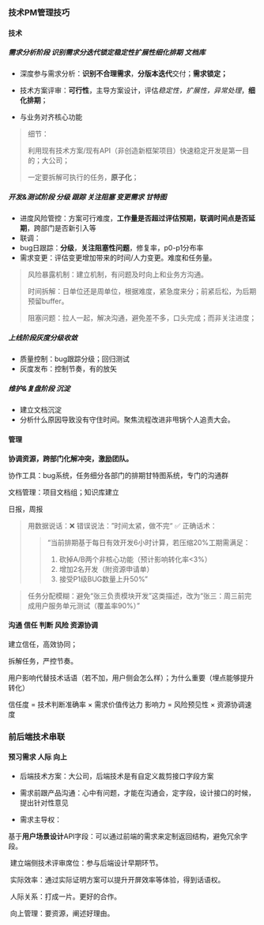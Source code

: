 ### 技术PM管理技巧

#### 技术

##### 需求分析阶段 识别需求分迭代锁定稳定性扩展性细化排期 文档库

* 深度参与需求分析：**识别不合理需求**，**分版本迭代**交付；**需求锁定；**

* 技术方案评审：**可行性**，主导方案设计，评估*稳定性，扩展性，异常处理*，**细化排期**；
* 与业务对齐核心功能

> 细节：
>
> 利用现有技术方案/现有API（非创造新框架项目）快速稳定开发是第一目的；大公司；
>
> 一定要拆解可执行的任务，**原子化**；

##### 开发&测试阶段 分级 跟踪 关注阻塞 变更需求  甘特图

* 进度风险管控：方案可行难度，**工作量是否超过评估预期，联调时间点是否延期**，跨部门是否新引入等
* 联调：
* bug日跟踪：**分级**，**关注阻塞性问题**，修复率，p0-p1分布率
* 需求变更：评估变更增加带来的时间/人力变更。难度和任务量。

> 风险暴露机制：建立机制，有问题及时向上和业务方沟通。
>
> 时间拆解：日单位还是周单位，根据难度，紧急度来分；前紧后松，为后期预留buffer。
>
> 阻塞问题：拉人一起，解决沟通，避免差不多，口头完成；而非关注进度；

##### 上线阶段灰度分级收敛

* 质量控制：bug跟踪分级；回归测试
* 灰度发布：控制节奏，有的放矢

##### 维护&复盘阶段 沉淀

* 建立文档沉淀
* 分析什么原因导致没有守住时间。聚焦流程改进非甩锅个人追责大会。



#### 管理

**协调资源，跨部门化解冲突，激励团队。**

协作工具：bug系统，任务细分各部门的排期甘特图系统，专门的沟通群

文档管理：项目文档组；知识库建立

日报，周报

> 用数据说话：❌ 错误说法：”时间太紧，做不完“
> ✅ 正确话术：
>
> > “当前排期基于每日有效开发6小时计算，若压缩20%工期需满足：
> >
> > 1. 砍掉A/B两个非核心功能（预计影响转化率<3%）
> > 2. 增加2名开发（附资源申请单）
> > 3. 接受P1级BUG数量上升50%”

> 任务分配模糊：避免“张三负责模块开发”这类描述，改为“张三：周三前完成用户服务单元测试（覆盖率90%）”

#### 沟通 信任 判断 风险 资源协调

建立信任，高效协同；

拆解任务，严控节奏。

用户影响代替技术话语（若不加，用户侧会怎么样）；为什么重要（埋点能够提升转化）

信任度 = 技术判断准确率 × 需求价值传达力
影响力 = 风险预见性 × 资源协调速度  



### 前后端技术串联

#### 预习需求 人际 向上

* 后端技术方案：大公司，后端技术是有自定义裁剪接口字段方案

* 需求前跟产品沟通：心中有问题，才能在沟通会，定字段，设计接口的时候，提出针对性意见

* 需求主导权：

​	基于**用户场景设计**API字段：可以通过前端的需求来定制返回结构，避免冗余字段。

​	建立端侧技术评审席位：参与后端设计早期环节。

​	实际效率：通过实际证明方案可以提升开屏效率等体验，得到话语权。

​	人际关系：打成一片。更好的合作。

​	向上管理：要资源，阐述好理由。

